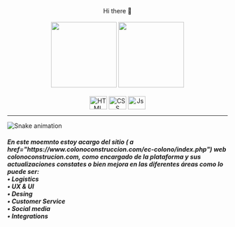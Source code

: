 <div align="center">Hi there 👋</div>
<br>

<!--
**Reinermscr/reinermscr** is a ✨ _special_ ✨ repository because its `README.md` (this file) appears on your GitHub profile.
Here are some ideas to get you started:
- 🔭 I’m currently working on ...
- 🌱 I’m currently learning ...
- 👯 I’m looking to collaborate on ...
- 🤔 I’m looking for help with ...
- 💬 Ask me about ...
- 📫 How to reach me: ...
- 😄 Pronouns: ...
- ⚡ Fun fact: ...
-->

<div align="center">
    <img height=150em src = "https://github-readme-stats.vercel.app/api?username=reinermscr&show_icons=true&theme=github_dark&show_all_comits=true&count_private=true"/>
    <img height=150em src = "https://github-readme-stats.vercel.app/api/top-langs?username=reinermscr&layout=compact&theme=github_dark&show_owner=false&langs_count=16" />
</div>

<div align="center">
<br>
<img align="center" alt="HTML" height="30" width="40" src="https://cdn.jsdelivr.net/gh/devicons/devicon/icons/html5/html5-original.svg" title="HTML">
<img align="center" alt="CSS" height="30" width="40" src="https://cdn.jsdelivr.net/gh/devicons/devicon/icons/css3/css3-original.svg" title="CSS">
<img align="center" alt="Js" height="30" width="40" src="https://cdn.jsdelivr.net/gh/devicons/devicon/icons/javascript/javascript-original.svg" title="Javascript">

<!--
NOTA: Lenguajes pendientes por aprender
<img align="center" alt="SASS" height="30" width="40" src="https://cdn.jsdelivr.net/gh/devicons/devicon/icons/sass/sass-original.svg" title="SASS"/>
<img align="center" alt="Ts" height="30" width="40" src="https://cdn.jsdelivr.net/gh/devicons/devicon/icons/typescript/typescript-original.svg" title="Typescript">
<img align="center" alt="Angular" height="30" width="40" src="https://cdn.jsdelivr.net/gh/devicons/devicon/icons/angularjs/angularjs-original.svg"  title="Angular" />
<img align="center" alt="React" height="30" width="40"  src="https://cdn.jsdelivr.net/gh/devicons/devicon/icons/react/react-original.svg" title="React" />
<img align="center" alt="Node" height="30" width="40" src="https://cdn.jsdelivr.net/gh/devicons/devicon/icons/nodejs/nodejs-original.svg" title="Node" />

<div align="center"><br>
    <img align="center" alt="MSSQL" height="30" width="40" src="https://img.icons8.com/color/48/000000/microsoft-sql-server.png" title="SQL Server" />
    <img align="center" alt="MySQL" height="30" width="40" src="https://cdn.jsdelivr.net/gh/devicons/devicon/icons/mysql/mysql-original.svg" title="My SQL" />
</div>

-->
</div>

<hr>

![Snake animation](https://github.com/reinermscr/reinermscr/blob/output/github-contribution-grid-snake.svg)

<h5>En este moemnto estoy acargo del sitio ( a href="https://www.colonoconstruccion.com/ec-colono/index.php") web colonoconstrucion.com, como encargado de la plataforma y sus actualizaciones constates o bien mejora en las diferentes áreas como lo puede ser: 
<br>
• Logistics
<br>
• UX & UI
<br>
• Desing
<br>
• Customer Service
<br>
• Social media
<br>
• Integrations
</h5>